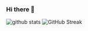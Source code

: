 ### Hi there 👋

<!--
**VlaSard/vlasard** is a ✨ _special_ ✨ repository because its `README.md` (this file) appears on your GitHub profile.

Here are some ideas to get you started:

- 🔭 I’m currently working on ...
- 🌱 I’m currently learning ...
- 👯 I’m looking to collaborate on ...
- 🤔 I’m looking for help with ...
- 💬 Ask me about ...
- 📫 How to reach me: ...
- 😄 Pronouns: ...
- ⚡ Fun fact: ...
-->
<!--
#### My skills
![python](https://img.shields.io/badge/Python-3776AB?style=for-the-badge&logo=Python&logoColor=white)<br>
![bash](https://img.shields.io/badge/Posix%20sh-4EAA25?style=for-the-badge&logo=GNU%20Bash&logoColor=white)<br>
![html](https://img.shields.io/badge/HTML-E34F26?style=for-the-badge&logo=HTML5&logoColor=white)<br>
![css](https://img.shields.io/badge/CSS-1572B6?style=for-the-badge&logo=CSS3&logoColor=white)<br>
![js](https://img.shields.io/badge/JavaScript-F7DF1E?style=for-the-badge&logo=JavaScript&logoColor=white)<br>
![perl](https://img.shields.io/badge/Perl-39457E?style=for-the-badge&logo=Perl&logoColor=white)<br>

#### My IDE
![PyCharm](https://img.shields.io/badge/PyCharm-000000?style=for-the-badge&logo=PyCharm&logoColor=white)<br>
![VisualStudio](https://img.shields.io/badge/Visual%20Studio-5C2D91?style=for-the-badge&logo=Visual%20Studio&logoColor=white)<br>
![CodeOSS](https://img.shields.io/badge/Visual%20Studio%20Code-007ACC?style=for-the-badge&logo=Visual%20Studio%20Code&logoColor=white)<br>

#### My OS
![manjaro](https://img.shields.io/badge/Manjaro-35BF5C?style=for-the-badge&logo=Manjaro&logoColor=white)![Gnome](https://img.shields.io/badge/Gnome-4A86CF?style=for-the-badge&logo=Gnome&logoColor=white)

#### My GitHub-->
![github stats](https://github-readme-stats.vercel.app/api?username=VlaSard&show_icons=true&theme=merko)
![GitHub Streak](http://github-readme-streak-stats.herokuapp.com?user=VlaSard&theme=merko)
<!--
#### My contact

[![mail](https://img.shields.io/badge/Gmail-EA4335?style=for-the-badge&logo=Gmail&logoColor=white)](mailto:sarachanvv@gmail.com) [![telegram](https://img.shields.io/badge/Telegram-26A5E4?style=for-the-badge&logo=Telegram&logoColor=white)](https://t.me/VlaSard)
-->
